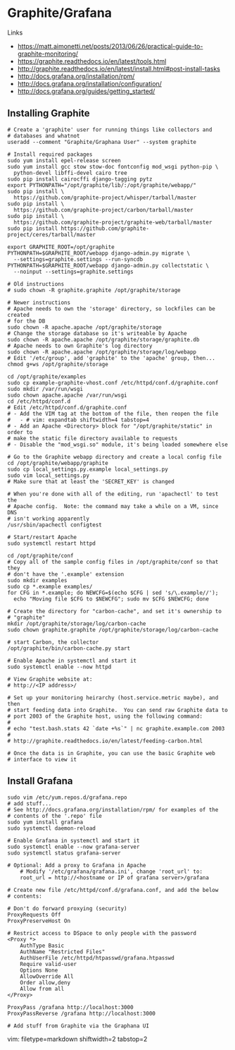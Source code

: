 # Graphite/Grafana #

Links
- https://matt.aimonetti.net/posts/2013/06/26/practical-guide-to-graphite-monitoring/
- https://graphite.readthedocs.io/en/latest/tools.html
- http://graphite.readthedocs.io/en/latest/install.html#post-install-tasks
- http://docs.grafana.org/installation/rpm/
- http://docs.grafana.org/installation/configuration/
- http://docs.grafana.org/guides/getting_started/

## Installing Graphite ##

    # Create a 'graphite' user for running things like collectors and
    # databases and whatnot
    useradd --comment "Graphite/Graphana User" --system graphite

    # Install required packages
    sudo yum install epel-release screen
    sudo yum install gcc stow stow-doc fontconfig mod_wsgi python-pip \
      python-devel libffi-devel cairo tree
    sudo pip install cairocffi django-tagging pytz
    export PYTHONPATH="/opt/graphite/lib/:/opt/graphite/webapp/"
    sudo pip install \
      https://github.com/graphite-project/whisper/tarball/master
    sudo pip install \
      https://github.com/graphite-project/carbon/tarball/master
    sudo pip install \
      https://github.com/graphite-project/graphite-web/tarball/master
    sudo pip install https://github.com/graphite-project/ceres/tarball/master

    export GRAPHITE_ROOT=/opt/graphite
    PYTHONPATH=$GRAPHITE_ROOT/webapp django-admin.py migrate \
      --settings=graphite.settings --run-syncdb
    PYTHONPATH=$GRAPHITE_ROOT/webapp django-admin.py collectstatic \
      --noinput --settings=graphite.settings

    # Old instructions
    # sudo chown -R graphite.graphite /opt/graphite/storage

    # Newer instructions
    # Apache needs to own the 'storage' directory, so lockfiles can be created
    # for the DB
    sudo chown -R apache.apache /opt/graphite/storage
    # Change the storage database so it's writeable by Apache
    sudo chown -R apache.apache /opt/graphite/storage/graphite.db
    # Apache needs to own Graphite's log directory
    sudo chown -R apache.apache /opt/graphite/storage/log/webapp
    # Edit '/etc/group', add 'graphite' to the 'apache' group, then...
    chmod g+ws /opt/graphite/storage

    cd /opt/graphite/examples
    sudo cp example-graphite-vhost.conf /etc/httpd/conf.d/graphite.conf
    sudo mkdir /var/run/wsgi
    sudo chown apache.apache /var/run/wsgi
    cd /etc/httpd/conf.d
    # Edit /etc/httpd/conf.d/graphite.conf
    # - Add the VIM tag at the bottom of the file, then reopen the file
    #   - # vim: expandtab shiftwidth=4 tabstop=4
    # - Add an Apache <Directory> block for "/opt/graphite/static" in order to
    # make the static file directory available to requests
    # - Disable the "mod_wsgi.so" module, it's being loaded somewhere else

    # Go to the Graphite webapp directory and create a local config file
    cd /opt/graphite/webapp/graphite
    sudo cp local_settings.py.example local_settings.py
    sudo vim local_settings.py
    # Make sure that at least the 'SECRET_KEY' is changed

    # When you're done with all of the editing, run 'apachectl' to test the
    # Apache config.  Note: the command may take a while on a VM, since DNS
    # isn't working apparently
    /usr/sbin/apachectl configtest

    # Start/restart Apache
    sudo systemctl restart httpd

    cd /opt/graphite/conf
    # Copy all of the sample config files in /opt/graphite/conf so that they
    # don't have the '.example' extension
    sudo mkdir examples
    sudo cp *.example examples/
    for CFG in *.example; do NEWCFG=$(echo $CFG | sed 's/\.example//');
      echo "Moving file $CFG to $NEWCFG"; sudo mv $CFG $NEWCFG; done

    # Create the directory for "carbon-cache", and set it's ownership to
    # "graphite"
    mkdir /opt/graphite/storage/log/carbon-cache
    sudo chown graphite.graphite /opt/graphite/storage/log/carbon-cache

    # start Carbon, the collector
    /opt/graphite/bin/carbon-cache.py start

    # Enable Apache in systemctl and start it
    sudo systemctl enable --now httpd

    # View Graphite website at:
    # http://<IP address>/

    # Set up your monitoring heirarchy (host.service.metric maybe), and then
    # start feeding data into Graphite.  You can send raw Graphite data to
    # port 2003 of the Graphite host, using the following command: 
    #
    # echo "test.bash.stats 42 `date +%s`" | nc graphite.example.com 2003
    #
    # http://graphite.readthedocs.io/en/latest/feeding-carbon.html

    # Once the data is in Graphite, you can use the basic Graphite web
    # interface to view it

## Install Grafana ##

    sudo vim /etc/yum.repos.d/grafana.repo
    # add stuff...
    # See http://docs.grafana.org/installation/rpm/ for examples of the
    # contents of the '.repo' file
    sudo yum install grafana
    sudo systemctl daemon-reload

    # Enable Grafana in systemctl and start it
    sudo systemctl enable --now grafana-server
    sudo systemctl status grafana-server

    # Optional: Add a proxy to Grafana in Apache
		# Modify '/etc/grafana/grafana.ini', change 'root_url' to:
		root_url = http://<hostname or IP of grafana server>/grafana

    # Create new file /etc/httpd/conf.d/grafana.conf, and add the below
    # contents: 

    # Don't do forward proxying (security)
    ProxyRequests Off
    ProxyPreserveHost On

    # Restrict access to DSpace to only people with the password
    <Proxy *>
        AuthType Basic
        AuthName "Restricted Files"
        AuthUserFile /etc/httpd/htpasswd/grafana.htpasswd
        Require valid-user
        Options None
        AllowOverride All
        Order allow,deny
        Allow from all
    </Proxy>

    ProxyPass /grafana http://localhost:3000
    ProxyPassReverse /grafana http://localhost:3000

    # Add stuff from Graphite via the Graphana UI

vim: filetype=markdown shiftwidth=2 tabstop=2
